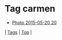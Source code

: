 <!--
title: Tag carmen
date: 2020-06-28T14:57:48.685Z
tags:
-->
# Tag carmen

 * [Photo 2015-05-20 20](119464174077.md)

| [Tags](tags.md) | [Top](index.md) |
